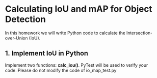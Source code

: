 # Calculating IoU and mAP for Object Detection

In this homework we will write Python code to calculate the Intersection-over-Union (IoU).

## 1. Implement IoU in Python

Implement two functions: **calc_iou()**. PyTest will be used to verify your code. Please do not modify the code of io_map_test.py
